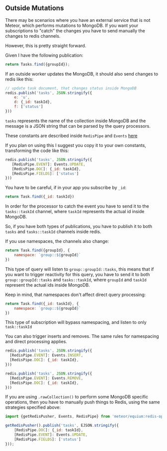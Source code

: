 ## Outside Mutations

There may be scenarios where you have an external service that is not Meteor, which
performs mutations to MongoDB. If you want your subscriptions to "catch" the changes you have to send 
manually the changes to redis channels.

However, this is pretty straight forward.

Given I have the following publication:
```js
return Tasks.find({groupId});
```

If an outside worker updates the MongoDB, it should also send changes to redis like this:

```js
// update task document, that changes status inside MongoDB
redis.publish('tasks', JSON.stringify({
    e: 'u',
    d: {_id: taskId},
    f: ['status']
}))
```

`tasks` represents the name of the collection inside MongoDB and the message is a JSON string that can be parsed by the query processors.

These constants are described inside `RedisPipe` and `Events` [here](../lib/constants.js)

If you plan on using this I suggest you copy it to your own constants, transforming the code like this:

```js
redis.publish('tasks', JSON.stringify({
   [RedisPipe.EVENT]: Events.UPDATE,
   [RedisPipe.DOC]: {_id: taskId},
   [RedisPipe.FIELDS]: ['status']
}))
```

You have to be careful, if in your app you subscribe by `_id`:
```js
return Task.find({_id: taskId})
```

In order for the processor to catch the event you have to send it to the `tasks::taskId` channel, where `taskId` represents the actual id inside MongoDB.

So, if you have both types of publications, you have to publish it to both `tasks` and `tasks::taskId` channels inside redis.

If you use namespaces, the channels also change:
```js
return Task.find({groupId}, {
    namespace: `group::${groupId}`
})
```

This type of query will listen to `group::groupId::tasks`, this means that if you want to trigger reactivity for this query,
you have to send it to both `group::groupId::tasks` and `tasks::taskId`, where `groupId` and `taskId` represent the actual ids inside MongoDB.

Keep in mind, that namespaces don't affect direct query processing:
```js
return Task.find({_id: taskId}, {
    namespace: `group::${groupId}`
})
```

This type of subscription will bypass namespacing, and listen to only `task::taskId`

You can also trigger inserts and removes.
The same rules for namespacing and direct processing applies.

```js
redis.publish('tasks', JSON.stringify({
  [RedisPipe.EVENT]: Events.INSERT,
  [RedisPipe.DOC]: {_id: taskId},
}))
```

```js
redis.publish('tasks', JSON.stringify({
  [RedisPipe.EVENT]: Events.REMOVE,
  [RedisPipe.DOC]: {_id: taskId},
}))
```

If you are using `.rawCollection()` to perform some MongoDB specific operations, then you have to manually push things to Redis,
using the same strategies specified above:

```js
import {getRedisPusher, Events, RedisPipe} from 'meteor/equium:redis-oplog';

getRedisPusher().publish('tasks', EJSON.stringify({
    [RedisPipe.DOC]: {_id: taskId},
    [RedisPipe.EVENT]: Events.UPDATE,
    [RedisPipe.FIELDS]: ['status']
}));
```

